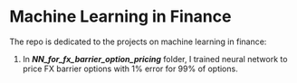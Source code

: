 # Machine Learning in Finance

The repo is dedicated to the projects on machine learning in finance:

1) In ***NN_for_fx_barrier_option_pricing*** folder, I trained neural network to price FX barrier options with 1% error for 99% of options.
